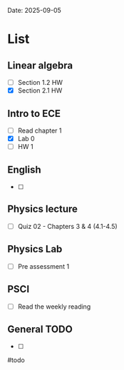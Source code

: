 Date:  2025-09-05
# List

## Linear algebra
- [ ] Section 1.2 HW
- [x] Section 2.1 HW 
## Intro to ECE
- [ ] Read chapter 1 
- [x] Lab 0
- [ ] HW 1
## English 
- [ ] 

## Physics lecture  
- [ ] Quiz 02 - Chapters 3 & 4 (4.1-4.5)

## Physics Lab 
- [ ] Pre assessment 1

## PSCI
- [ ] Read the weekly reading 

## General TODO
- [ ] 

#todo